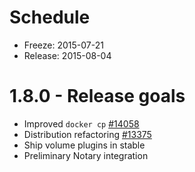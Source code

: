 # Schedule

* Freeze: 2015-07-21
* Release: 2015-08-04

# 1.8.0 - Release goals

 - Improved `docker cp` [#14058](https://github.com/docker/docker/pull/14058)
 - Distribution refactoring [#13375](https://github.com/docker/docker/pull/13375)
 - Ship volume plugins in stable
 - Preliminary Notary integration